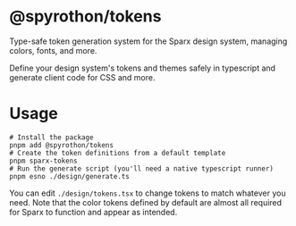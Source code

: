# @spyrothon/tokens

Type-safe token generation system for the Sparx design system, managing colors, fonts, and more.

Define your design system's tokens and themes safely in typescript and generate client code for CSS
and more.

# Usage

```
# Install the package
pnpm add @spyrothon/tokens
# Create the token definitions from a default template
pnpm sparx-tokens
# Run the generate script (you'll need a native typescript runner)
pnpm esno ./design/generate.ts
```

You can edit `./design/tokens.tsx` to change tokens to match whatever you need. Note that the color
tokens defined by default are almost all required for Sparx to function and appear as intended.
